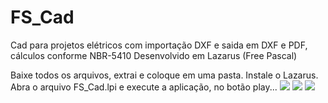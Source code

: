 # FS_Cad
Cad para projetos elétricos com importação DXF e saida em DXF e PDF, cálculos conforme NBR-5410
Desenvolvido em Lazarus (Free Pascal)


Baixe todos os arquivos, extrai e coloque em uma pasta.
Instale o Lazarus. 
Abra o arquivo FS_Cad.lpi
e execute a aplicação, no botão play...
<img src="Fs_cad/images/Tela1.png">
<img src="Fs_cad/images/Tela2.png">
<img src="Fs_cad/images/Tela3.png">
